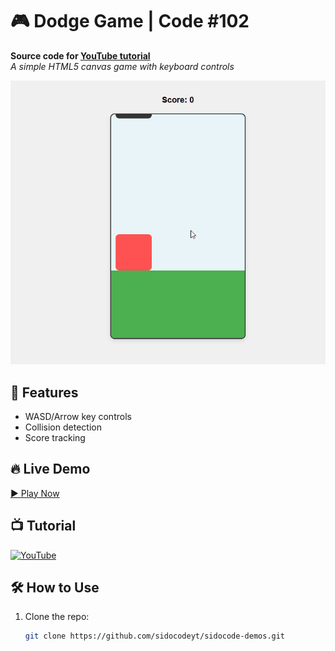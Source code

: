 # 🎮 Dodge Game | Code #102  
**Source code for [YouTube tutorial](https://www.youtube.com/watch?v=j6KNr6AFapAE)**  
*A simple HTML5 canvas game with keyboard controls*  

![Dodge Game Screenshot](screenshot.gif)  

## 🚀 Features  
- WASD/Arrow key controls  
- Collision detection  
- Score tracking  

## 🔥 Live Demo  
[▶️ Play Now](https://sidocodeyt.github.io/sidocode-demos/code-102-dodge-game/)  

## 📺 Tutorial  
[![YouTube](https://img.youtube.com/vi/j6KNr6AFapA/0.jpg)](https://www.youtube.com/watch?v=j6KNr6AFapA)  

## 🛠️ How to Use  
1. Clone the repo:  
   ```bash  
   git clone https://github.com/sidocodeyt/sidocode-demos.git  